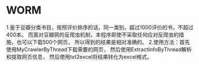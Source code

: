 # WORM
1.鉴于豆瓣分类书目，按照评价排序的话，同一类别，超过1000评价的书，不超过400本。
  而面对豆瓣网的反爬虫机制，本程序即使不采取任何应对反爬虫的措施，也可以下载500个网页，
  所以得到的结果是相对准确的。
2.使用方法：首先使用MyCrawlerByThread下载需要的网页，
  然后使用ExtractInfoByThread解析和提取网页信息，
  然后使用txt2excel将结果转化为excel格式。


